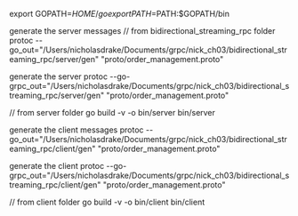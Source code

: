 export GOPATH=$HOME/go
export PATH=$PATH:$GOPATH/bin

generate the server messages
// from bidirectional_streaming_rpc folder
protoc --go_out="/Users/nicholasdrake/Documents/grpc/nick_ch03/bidirectional_streaming_rpc/server/gen" "proto/order_management.proto"

generate the server 
protoc --go-grpc_out="/Users/nicholasdrake/Documents/grpc/nick_ch03/bidirectional_streaming_rpc/server/gen" "proto/order_management.proto"

// from server folder
go build -v -o bin/server
bin/server

generate the client messages
protoc --go_out="/Users/nicholasdrake/Documents/grpc/nick_ch03/bidirectional_streaming_rpc/client/gen" "proto/order_management.proto"

generate the client
protoc --go-grpc_out="/Users/nicholasdrake/Documents/grpc/nick_ch03/bidirectional_streaming_rpc/client/gen" "proto/order_management.proto"

// from client folder
go build -v -o bin/client
bin/client